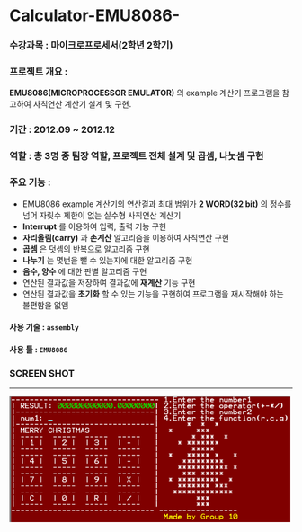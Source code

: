 # Calculator-EMU8086-

### 수강과목 : 마이크로프로세서(2학년 2학기)

### 프로젝트 개요 :  
**EMU8086(MICROPROCESSOR EMULATOR)** 의 example 계산기 프로그램을 참고하여 사칙연산 계산기 설계 및 구현.

### 기간 : 2012.09 ~ 2012.12

### 역할 : 총 3명 중 팀장 역할, 프로젝트 전체 설계 및 곱셈, 나눗셈 구현

### 주요 기능 :
- EMU8086 example 계산기의 연산결과 최대 범위가 **2 WORD(32 bit)** 의 정수를 넘어 자릿수 제한이 없는 실수형 사칙연산 계산기
- **Interrupt** 를 이용하여 입력, 출력 기능 구현
- **자리올림(carry)** 과 **손계산** 알고리즘을 이용하여 사칙연산 구현
- **곱셈** 은 덧셈의 반복으로 알고리즘 구현
- **나누기** 는 몇번을 뺄 수 있는지에 대한 알고리즘 구현
- **음수, 양수** 에 대한 판별 알고리즘 구현
- 연산된 결과값을 저장하여 결과값에 **재계산** 기능 구현
- 연산된 결과값을 **초기화** 할 수 있는 기능을 구현하여 프로그램을 재시작해야 하는 불편함을 없앰

#### **사용 기술** : `assembly`

#### **사용 툴** : `EMU8086`

### SCREEN SHOT
-------

<img src="img/screen_shot_1.png" width="500px">